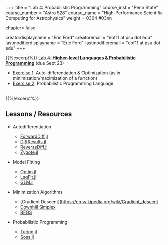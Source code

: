 +++
title = "Lab 4: Probabilistic Programming"
course_inst = "Penn State"
course_number = "Astro 528"
course_name = "High-Performance Scientific Computing for Astrophysics"
weight = 0304  #03nn

chapter= false

creatordisplayname = "Eric Ford"
creatoremail = "ebf11 at psu dot edu"
lastmodifierdisplayname = "Eric Ford"
lastmodifieremail = "ebf11 at psu dot edu"
+++

{{%excerpt%}}
[Lab 4: **Higher-level Languages & Probabilistic Programming**](https://github.com/PsuAstro528/lab4-start) (due Sept 23)
- [Exercise 1](https://psuastro528.github.io/lab4-start/ex1.html):  Auto-differentiation & Optimization (as in minimization/maximization of a function)
- [Exercise 2](https://psuastro528.github.io/lab4-start/ex2.html):  Probabilistic Programming Language
<br />
{{%/excerpt%}}

## Lessons / Resources
- Autodifferentiation
   - [ForwardDiff.jl](https://juliadiff.org/ForwardDiff.jl/stable/)
   - [DiffResults.jl](https://juliadiff.org/DiffResults.jl/stable/)
   - [ReverseDiff.jl](https://github.com/JuliaDiff/ReverseDiff.jl)
   - [Zygote.jl](https://github.com/FluxML/Zygote.jl)
- Model Fitting
   - [Optim.jl](https://github.com/JuliaNLSolvers/Optim.jl)
   - [LsqFit.jl](https://github.com/JuliaNLSolvers/LsqFit.jl)
   - [GLM.jl](https://github.com/JuliaStats/GLM.jl)
- Minimization Algorithms
   - [Gradient Descent](https://en.wikipedia.org/wiki/Gradient_descent
   - [Downhill Simplex](https://en.wikipedia.org/wiki/Nelder%E2%80%93Mead_method)
   - [BFGS](https://en.wikipedia.org/wiki/Broyden%E2%80%93Fletcher%E2%80%93Goldfarb%E2%80%93Shanno_algorithm)



- Probabilistic Programming
   - [Turing.jl](https://turing.ml/stable/)
   - [Soss.jl](https://github.com/cscherrer/Soss.jl)
